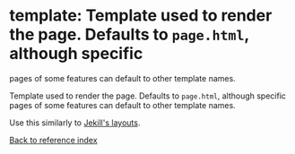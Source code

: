 # template: Template used to render the page. Defaults to `page.html`, although specific
pages of some features can default to other template names.

Template used to render the page. Defaults to `page.html`, although specific
pages of some features can default to other template names.

Use this similarly to [Jekill's layouts](https://jekyllrb.com/docs/step-by-step/04-layouts/).

[Back to reference index](../README.md)
